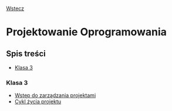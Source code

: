 [Wstecz](../README.md)

# Projektowanie Oprogramowania

## Spis treści

-   [Klasa 3](#klasa-3)

### Klasa 3

-   [Wstęp do zarządzania projektami](klasa3/wstep-do-zarzadzania-projektami.md)
-   [Cykl życia projektu](klasa3/cykl-zycia-projektu.md)
